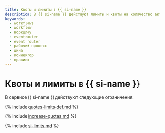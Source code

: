 ```yaml
---
title: Квоты и лимиты в {{ si-name }}
description: В {{ si-name }} действуют лимиты и квоты на количество активных запусков рабочих процессов, количество шин, коннекторов и правил в облаке, время выполнения шага и запуска, объем входных и выходных данных, количество приемников в правиле, размер сообщения, передаваемого в шину. Более подробно об ограничениях в сервисе вы узнаете из данной статьи.
keywords:
  - workflows
  - workflow
  - воркфлоу
  - eventrouter
  - event router
  - рабочий процесс
  - шина
  - коннектор
  - правило
---
```


# Квоты и лимиты в {{ si-name }}

В сервисе {{ si-name }} действуют следующие ограничения:

{% include [quotes-limits-def.md](../../_includes/quotes-limits-def.md) %}

{% include [increase-quotas.md](../../_includes/increase-quotas.md) %}

{% include [si-limits.md](../../_includes/si-limits.md) %}
